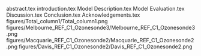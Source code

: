 abstract.tex
introduction.tex
Model Description.tex
Model Evaluation.tex
Discussion.tex
Conclusion.tex
Acknowledgements.tex
figures/Total_column1/Total_column1.png
figures/Melbourne_REF_C1_Ozonesonde3/Melbourne_REF_C1_Ozonesonde3.png
figures/Macquarie_REF_C1_Ozonesonde2/Macquarie_REF_C1_Ozonesonde2.png
figures/Davis_REF_C1_Ozonesonde2/Davis_REF_C1_Ozonesonde2.png
